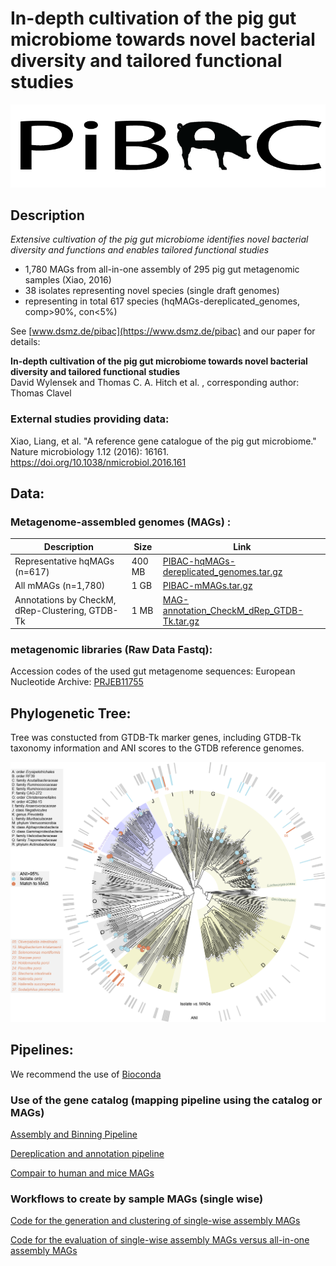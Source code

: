#  In-depth cultivation of the pig gut microbiome towards novel bacterial diversity and tailored functional studies


![logo](/images/pibac_logo.png)

## Description

*Extensive cultivation of the pig gut microbiome identifies novel bacterial diversity and functions and enables tailored functional studies*
  - 1,780 MAGs from all-in-one assembly of 295 pig gut metagenomic samples (Xiao, 2016)
  - 38 isolates representing novel species (single draft genomes)
  - representing in total 617 species (hqMAGs-dereplicated_genomes, comp>90%, con<5%)

See [www.dsmz.de/pibac](https://www.dsmz.de/pibac) and our paper for details:

**In-depth cultivation of the pig gut microbiome towards novel bacterial diversity and tailored functional studies**  
David Wylensek and Thomas C. A. Hitch et al. , corresponding author: Thomas Clavel



### External studies providing data:

Xiao, Liang, et al. "A reference gene catalogue of the pig gut microbiome." Nature microbiology 1.12 (2016): 16161. https://doi.org/10.1038/nmicrobiol.2016.161


## Data:

### Metagenome-assembled genomes (MAGs) :

| Description | Size | Link |
|--|--|--|
| Representative hqMAGs (n=617) | 400 MB | [PIBAC-hqMAGs-dereplicated_genomes.tar.gz](https://onedrive.live.com/download?cid=36ADEB4B3D109F6F&resid=36ADEB4B3D109F6F%2138671&authkey=AO-S48yf1OvVk8U) | 
| All mMAGs (n=1,780) | 1 GB | [PIBAC-mMAGs.tar.gz](https://onedrive.live.com/download?cid=36ADEB4B3D109F6F&resid=36ADEB4B3D109F6F%2138674&authkey=APp2rvi3v3pLnts) | 
| Annotations by CheckM, dRep-Clustering, GTDB-Tk | 1 MB | [MAG-annotation_CheckM_dRep_GTDB-Tk.tar.gz](https://onedrive.live.com/download?cid=36ADEB4B3D109F6F&resid=36ADEB4B3D109F6F%2138673&authkey=AC-8-4mBr0U5zjg) |

### metagenomic libraries (Raw Data Fastq):

Accession codes of the used gut metagenome sequences:
European Nucleotide Archive: [PRJEB11755](http://www.ebi.ac.uk/ena/data/view/PRJEB11755)

## Phylogenetic Tree:

Tree was constucted from GTDB-Tk marker genes, including GTDB-Tk taxonomy information and ANI scores to the GTDB reference genomes.

![tree](/images/Fig-4_GitHub.png)

## Pipelines:

We recommend the use of [Bioconda](http://bioconda.github.io/)

### Use of the gene catalog (mapping pipeline using the catalog or MAGs)

[Assembly and Binning Pipeline](/assembly-binning-pipeline.md)

[Dereplication and annotation pipeline](/dRep-pipeline.md)

[Compair to human and mice MAGs](/dRep-pipeline.md)


### Workflows to create by sample MAGs (single wise)

[Code for the generation and clustering of single-wise assembly MAGs](/sMAG-pipeline.md)

[Code for the evaluation of single-wise assembly MAGs versus all-in-one assembly MAGs](/evaluation/README.md)

